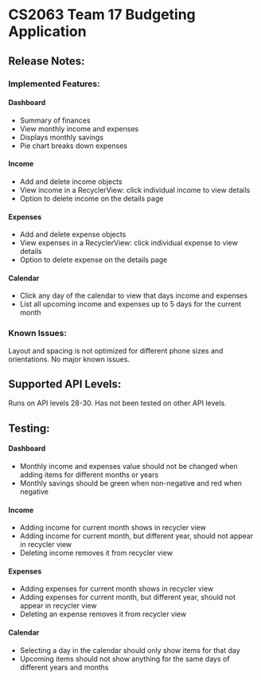 # CS2063 Team 17 Budgeting Application

## Release Notes:

### Implemented Features:
#### Dashboard
- Summary of finances 
- View monthly income and expenses
- Displays monthly savings
- Pie chart breaks down expenses
#### Income
- Add and delete income objects
- View income in a RecyclerView: click individual income to view details
- Option to delete income on the details page
#### Expenses
- Add and delete expense objects
- View expenses in a RecyclerView: click individual expense to view details
- Option to delete expense on the details page
#### Calendar
- Click any day of the calendar to view that days income and expenses
-  List all upcoming income and expenses up to 5 days for the current month


### Known Issues:
Layout and spacing is not optimized for different phone sizes and orientations. No major known issues.


## Supported API Levels:

Runs on API levels 28-30. Has not been tested on other API levels.


## Testing:

#### Dashboard
- Monthly income and expenses value should not be changed when adding items for different months or years
- Monthly savings should be green when non-negative and red when negative
#### Income
- Adding income for current month shows in recycler view
- Adding income for current month, but different year, should not appear in recycler view
- Deleting income removes it from recycler view
#### Expenses
- Adding expenses for current month shows in recycler view
- Adding expenses for current month, but different year, should not appear in recycler view
- Deleting an expense removes it from recycler view
#### Calendar
- Selecting a day in the calendar should only show items for that day
- Upcoming items should not show anything for the same days of different years and months



